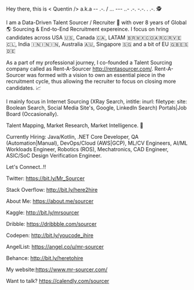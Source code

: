 Hey there, this is < Quentin /> a.k.a -- .-. / ... --- ..- .-. -.-. . .-. 🕵️

I am a Data-Driven Talent Sourcer / Recruiter 🎯 with over 8 years of Global 🌎 Sourcing & End-to-End Recruitment expereince. I focus on hring candidates across USA 🇺🇸, Canada 🇨🇦, LATAM 🇧🇷🇲🇽🇨🇴🇦🇷🇨🇷🇻🇪🇨🇱, India 🇮🇳🇮🇳🇮🇳, Australia 🇦🇺, Singapore 🇸🇬 and a bit of EU 🇬🇧🇪🇸🇩🇪

As a part of my professional journey, I co-founded a Talent Sourcing company called as Rent-A-Sourcer http://rentasourcer.com/. Rent-A-Sourcer was formed with a vision to own an essential piece in the recruitment cycle, thus allowing the recruiter to focus on closing more candidates. 📈

I mainly focus in Internet Sourcing (XRay Search, intitle: inurl: filetype: site: Boolean Search, Social Media Site's, Google, LinkedIn Search) Portals|Job Board (Occasionally).

Talent Mapping, Market Research, Market Intelligence. 🧠

Currently Hiring: Java/Kotlin, .NET Core Developer, QA (Automation|Manual), DevOps/Cloud (AWS|GCP), ML/CV Engineers, AI/ML Workloads Engineer, Robotics (ROS), Mechatronics, CAD Engineer, ASIC/SoC Design Verification Engineer.

Let's Connect..!!

Twitter: https://bit.ly/Mr_Sourcer

Stack Overflow: http://bit.ly/here2hire

About Me: https://about.me/sourcer

Kaggle: http://bit.ly/mrsourcer

Dribble: https://dribbble.com/sourcer

Codepen: http://bit.ly/youcode_ihire

AngelList: https://angel.co/u/mr-sourcer

Behance: http://bit.ly/heretohire

My website:https://www.mr-sourcer.com/

Want to talk? https://calendly.com/sourcer
